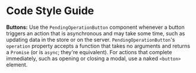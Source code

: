 # Code Style Guide

**Buttons:** Use the `PendingOperationButton` component whenever a button triggers an action that is 
asynchronous and may take some time, such as updating data in the store or on the server. 
`PendingOperationButton`'s `operation` property accepts a function that takes no arguments and 
returns a `Promise` (or is `async`; they're equivalent). For actions that complete immediately, such 
as opening or closing a modal, use a naked `<button>` element.
